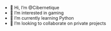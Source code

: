 - 👋 Hi, I’m @Cibernetique
- 👀 I’m interested in gaming
- 🌱 I’m currently learning Python
- 💞️ I’m looking to collaborate on private projects

<!---
Cibernetique/Cibernetique is a ✨ special ✨ repository because its `README.md` (this file) appears on your GitHub profile.
You can click the Preview link to take a look at your changes.
--->
